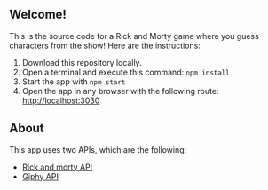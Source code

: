 ## Welcome! 

This is the source code for a Rick and Morty game where you guess characters from the show! Here are the instructions:

1. Download this repository locally.
2. Open a terminal and execute this command: `npm install`
3. Start the app with `npm start`
4. Open the app in any browser with the following route: <http://localhost:3030>


## About

This app uses two APIs, which are the following:
- [Rick and morty API](https://rickandmortyapi.com/documentation/#rest)
- [Giphy API](https://developers.giphy.com/docs/api/endpoint#trending)